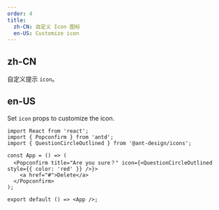 ```yaml
---
order: 4
title:
  zh-CN: 自定义 Icon 图标
  en-US: Customize icon
---
```


## zh-CN

自定义提示 `icon`。

## en-US

Set `icon` props to customize the icon.

```tsx
import React from 'react';
import { Popconfirm } from 'antd';
import { QuestionCircleOutlined } from '@ant-design/icons';

const App = () => (
  <Popconfirm title="Are you sure？" icon={<QuestionCircleOutlined style={{ color: 'red' }} />}>
    <a href="#">Delete</a>
  </Popconfirm>
);

export default () => <App />;
```
